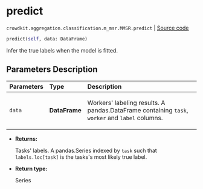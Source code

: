 # predict
`crowdkit.aggregation.classification.m_msr.MMSR.predict` | [Source code](https://github.com/Toloka/crowd-kit/blob/v1.2.0/crowdkit/aggregation/classification/m_msr.py#L111)

```python
predict(self, data: DataFrame)
```

Infer the true labels when the model is fitted.

## Parameters Description

| Parameters | Type | Description |
| :----------| :----| :-----------|
`data`|**DataFrame**|<p>Workers&#x27; labeling results. A pandas.DataFrame containing `task`, `worker` and `label` columns.</p>

* **Returns:**

  Tasks' labels.
A pandas.Series indexed by `task` such that `labels.loc[task]`
is the tasks's most likely true label.

* **Return type:**

  Series
